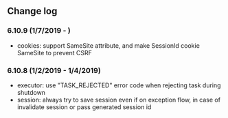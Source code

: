 ## Change log
### 6.10.9 (1/7/2019 - )
* cookies: support SameSite attribute, and make SessionId cookie SameSite to prevent CSRF

### 6.10.8 (1/2/2019 - 1/4/2019)
* executor: use "TASK_REJECTED" error code when rejecting task during shutdown
* session: always try to save session even if on exception flow, in case of invalidate session or pass generated session id
